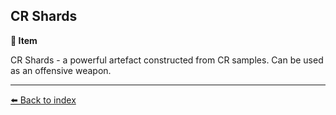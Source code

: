 ## CR Shards

**📜 Item**

CR Shards - a powerful artefact constructed from CR samples. Can be used as an offensive weapon.


----------
[⬅️ Back to index](../refs/index.md#1330_s)